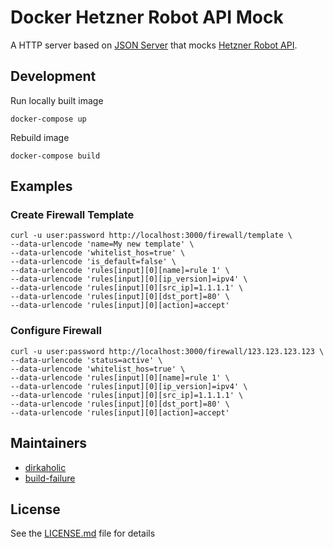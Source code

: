 # Docker Hetzner Robot API Mock

A HTTP server based on [JSON Server](https://github.com/typicode/json-server) that mocks [Hetzner Robot API](https://robot.your-server.de/doc/webservice/en.html).

## Development

Run locally built image

    docker-compose up

Rebuild image

    docker-compose build

## Examples

### Create Firewall Template
```
curl -u user:password http://localhost:3000/firewall/template \
--data-urlencode 'name=My new template' \
--data-urlencode 'whitelist_hos=true' \
--data-urlencode 'is_default=false' \
--data-urlencode 'rules[input][0][name]=rule 1' \
--data-urlencode 'rules[input][0][ip_version]=ipv4' \
--data-urlencode 'rules[input][0][src_ip]=1.1.1.1' \
--data-urlencode 'rules[input][0][dst_port]=80' \
--data-urlencode 'rules[input][0][action]=accept'
```

### Configure Firewall
```
curl -u user:password http://localhost:3000/firewall/123.123.123.123 \
--data-urlencode 'status=active' \
--data-urlencode 'whitelist_hos=true' \
--data-urlencode 'rules[input][0][name]=rule 1' \
--data-urlencode 'rules[input][0][ip_version]=ipv4' \
--data-urlencode 'rules[input][0][src_ip]=1.1.1.1' \
--data-urlencode 'rules[input][0][dst_port]=80' \
--data-urlencode 'rules[input][0][action]=accept'
```

## Maintainers

- [dirkaholic](https://github.com/dirkaholic)
- [build-failure](https://github.com/build-failure)

## License

See the [LICENSE.md](LICENSE.md) file for details
